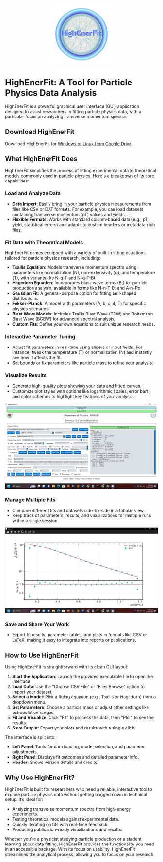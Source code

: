 <p align="center">
  <img src="https://github.com/nasirxo/HighEnerFit/blob/main/HighEnerFit_Logo.png" alt="HighEnerFit Logo" width="200"/>
</p>

# HighEnerFit: A Tool for Particle Physics Data Analysis

HighEnerFit is a powerful graphical user interface (GUI) application designed to assist researchers in fitting particle physics data, with a particular focus on analyzing transverse momentum spectra.

## Download HighEnerFit

Download HighEnerFit for [Windows or Linux from Google Drive](https://drive.google.com/drive/folders/15pH4_UWzKVyXPAcZSPXHOpTStZipeDNX?usp=sharing).

## What HighEnerFit Does

HighEnerFit simplifies the process of fitting experimental data to theoretical models commonly used in particle physics. Here's a breakdown of its core capabilities:

### Load and Analyze Data
- **Data Import**: Easily bring in your particle physics measurements from files like CSV or DAT formats. For example, you can load datasets containing transverse momentum (pT) values and yields, ...
- **Flexible Formats**: Works with standard column-based data (e.g., pT, yield, statistical errors) and adapts to custom headers or metadata-rich files.

### Fit Data with Theoretical Models
HighEnerFit comes equipped with a variety of built-in fitting equations tailored for particle physics research, including:
- **Tsallis Equation**: Models transverse momentum spectra using parameters like normalization (N), non-extensivity (q), and temperature (T), with variants like N-q-T and N-q-T-Bt.
- **Hagedorn Equation**: Incorporates blast-wave terms (Bt) for particle production analysis, available in forms like N-n-T-Bt and A-n-Po.
- **Gaussian Fit**: A general-purpose option for fitting bell-shaped distributions.
- **Fokker-Planck**: A model with parameters (A, b, c, d, T) for specific physics scenarios.
- **Blast Wave Models**: Includes Tsallis Blast Wave (TBW) and Boltzmann Blast Wave (BGBW) for advanced spectral analysis.
- **Custom Fits**: Define your own equations to suit unique research needs.

### Interactive Parameter Tuning
- Adjust fit parameters in real-time using sliders or input fields. For instance, tweak the temperature (T) or normalization (N) and instantly see how it affects the fit.
- Set bounds or fix parameters like particle mass to refine your analysis.

### Visualize Results
- Generate high-quality plots showing your data and fitted curves.
- Customize plot styles with options like logarithmic scales, error bars, and color schemes to highlight key features of your analysis.

<p align="center">
  <img src="https://github.com/nasirxo/HighEnerFit/blob/main/mainmenu.png" alt="Main Menu" width="600"/>
</p>

### Manage Multiple Fits
- Compare different fits and datasets side-by-side in a tabular view.
- Keep track of parameters, results, and visualizations for multiple runs within a single session.

<p align="center">
  <img src="https://github.com/nasirxo/HighEnerFit/blob/main/plot_picture.png" alt="Plot Picture" width="600"/>
</p>

### Save and Share Your Work
- Export fit results, parameter tables, and plots in formats like CSV or LaTeX, making it easy to integrate into reports or publications.

## How to Use HighEnerFit

Using HighEnerFit is straightforward with its clean GUI layout:
1. **Start the Application**: Launch the provided executable file to open the interface.
2. **Load Data**: Use the "Choose CSV File" or "Files Browse" option to import your dataset.
3. **Select a Model**: Pick a fitting equation (e.g., Tsallis or Hagedorn) from a dropdown menu.
4. **Set Parameters**: Choose a particle mass or adjust other settings like extrapolation ranges.
5. **Fit and Visualize**: Click "Fit" to process the data, then "Plot" to see the results.
6. **Save Output**: Export your plots and results with a single click.

The interface is split into:
- **Left Panel**: Tools for data loading, model selection, and parameter adjustments.
- **Right Panel**: Displays fit outcomes and detailed parameter info.
- **Header**: Shows version details and credits.

## Why Use HighEnerFit?

HighEnerFit is built for researchers who need a reliable, interactive tool to explore particle physics data without getting bogged down in technical setup. It’s ideal for:
- Analyzing transverse momentum spectra from high-energy experiments.
- Testing theoretical models against experimental data.
- Quickly iterating on fits with real-time feedback.
- Producing publication-ready visualizations and results.

Whether you're a physicist studying particle production or a student learning about data fitting, HighEnerFit provides the functionality you need in an accessible package. With its focus on usability, HighEnerFit streamlines the analytical process, allowing you to focus on your research.
